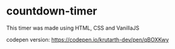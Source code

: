 # countdown-timer

This timer was made using HTML, CSS and VanillaJS

codepen version: https://codepen.io/krutarth-dev/pen/qBOXKwy
